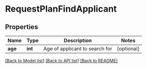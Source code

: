 # RequestPlanFindApplicant

## Properties
Name | Type | Description | Notes
------------ | ------------- | ------------- | -------------
**age** | **int** | Age of applicant to search for | [optional] 

[[Back to Model list]](../README.md#documentation-for-models) [[Back to API list]](../README.md#documentation-for-api-endpoints) [[Back to README]](../README.md)


